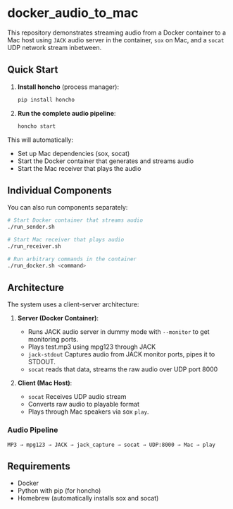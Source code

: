 # docker_audio_to_mac

This repository demonstrates streaming audio from a Docker container to a Mac host using `JACK` audio server in the container, `sox` on Mac, and a `socat` UDP network stream inbetween.

## Quick Start

1. **Install honcho** (process manager):
   ```bash
   pip install honcho
   ```

2. **Run the complete audio pipeline**:
   ```bash
   honcho start
   ```

This will automatically:
- Set up Mac dependencies (sox, socat)
- Start the Docker container that generates and streams audio
- Start the Mac receiver that plays the audio

## Individual Components

You can also run components separately:

```bash
# Start Docker container that streams audio
./run_sender.sh

# Start Mac receiver that plays audio
./run_receiver.sh

# Run arbitrary commands in the container
./run_docker.sh <command>
```

## Architecture

The system uses a client-server architecture:

1. **Server (Docker Container)**:
   - Runs JACK audio server in dummy mode with `--monitor` to get monitoring ports.
   - Plays test.mp3 using mpg123 through JACK
   - `jack-stdout` Captures audio from JACK monitor ports, pipes it to STDOUT.
   - `socat` reads that data, streams the raw audio over UDP port 8000

2. **Client (Mac Host)**:
   - `socat` Receives UDP audio stream
   - Converts raw audio to playable format
   - Plays through Mac speakers via sox `play`.

### Audio Pipeline
```
MP3 → mpg123 → JACK → jack_capture → socat → UDP:8000 → Mac → play
```

## Requirements

- Docker
- Python with pip (for honcho)
- Homebrew (automatically installs sox and socat)
